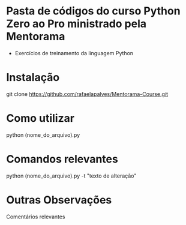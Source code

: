 # Pasta de códigos do curso Python Zero ao Pro ministrado pela Mentorama
 - Exercícios de treinamento da linguagem Python
# Instalação
git clone https://github.com/rafaelapalves/Mentorama-Course.git
# Como utilizar
python (nome_do_arquivo).py
# Comandos relevantes
python (nome_do_arquivo).py -t "texto de alteração"
# Outras Observações
Comentários relevantes
